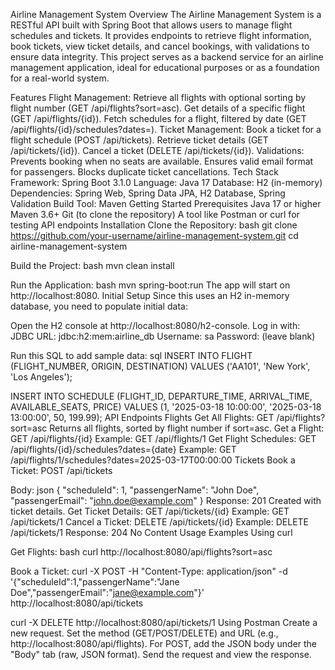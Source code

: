 Airline Management System
Overview
The Airline Management System is a RESTful API built with Spring Boot that allows users to manage flight schedules and tickets. It provides endpoints to retrieve flight information, book tickets, view ticket details, and cancel bookings, with validations to ensure data integrity. This project serves as a backend service for an airline management application, ideal for educational purposes or as a foundation for a real-world system.

Features
Flight Management:
Retrieve all flights with optional sorting by flight number (GET /api/flights?sort=asc).
Get details of a specific flight (GET /api/flights/{id}).
Fetch schedules for a flight, filtered by date (GET /api/flights/{id}/schedules?dates=).
Ticket Management:
Book a ticket for a flight schedule (POST /api/tickets).
Retrieve ticket details (GET /api/tickets/{id}).
Cancel a ticket (DELETE /api/tickets/{id}).
Validations:
Prevents booking when no seats are available.
Ensures valid email format for passengers.
Blocks duplicate ticket cancellations.
Tech Stack
Framework: Spring Boot 3.1.0
Language: Java 17
Database: H2 (in-memory)
Dependencies: Spring Web, Spring Data JPA, H2 Database, Spring Validation
Build Tool: Maven
Getting Started
Prerequisites
Java 17 or higher
Maven 3.6+
Git (to clone the repository)
A tool like Postman or curl for testing API endpoints
Installation
Clone the Repository:
bash
git clone https://github.com/your-username/airline-management-system.git
cd airline-management-system

Build the Project:
bash
mvn clean install

Run the Application:
bash
mvn spring-boot:run
The app will start on http://localhost:8080.
Initial Setup
Since this uses an H2 in-memory database, you need to populate initial data:

Open the H2 console at http://localhost:8080/h2-console.
Log in with:
JDBC URL: jdbc:h2:mem:airline_db
Username: sa
Password: (leave blank)

Run this SQL to add sample data:
sql
INSERT INTO FLIGHT (FLIGHT_NUMBER, ORIGIN, DESTINATION) 
VALUES ('AA101', 'New York', 'Los Angeles');

INSERT INTO SCHEDULE (FLIGHT_ID, DEPARTURE_TIME, ARRIVAL_TIME, AVAILABLE_SEATS, PRICE) 
VALUES (1, '2025-03-18 10:00:00', '2025-03-18 13:00:00', 50, 199.99);
API Endpoints
Flights
Get All Flights:
GET /api/flights?sort=asc
Returns all flights, sorted by flight number if sort=asc.
Get a Flight:
GET /api/flights/{id}
Example: GET /api/flights/1
Get Flight Schedules:
GET /api/flights/{id}/schedules?dates={date}
Example: GET /api/flights/1/schedules?dates=2025-03-17T00:00:00
Tickets
Book a Ticket:
POST /api/tickets

Body:
json
{
    "scheduleId": 1,
    "passengerName": "John Doe",
    "passengerEmail": "john.doe@example.com"
}
Response: 201 Created with ticket details.
Get Ticket Details:
GET /api/tickets/{id}
Example: GET /api/tickets/1
Cancel a Ticket:
DELETE /api/tickets/{id}
Example: DELETE /api/tickets/1
Response: 204 No Content
Usage Examples
Using curl

Get Flights:
bash
curl http://localhost:8080/api/flights?sort=asc

Book a Ticket:
curl -X POST -H "Content-Type: application/json" -d '{"scheduleId":1,"passengerName":"Jane Doe","passengerEmail":"jane@example.com"}' http://localhost:8080/api/tickets

curl -X DELETE http://localhost:8080/api/tickets/1
Using Postman
Create a new request.
Set the method (GET/POST/DELETE) and URL (e.g., http://localhost:8080/api/flights).
For POST, add the JSON body under the "Body" tab (raw, JSON format).
Send the request and view the response.
